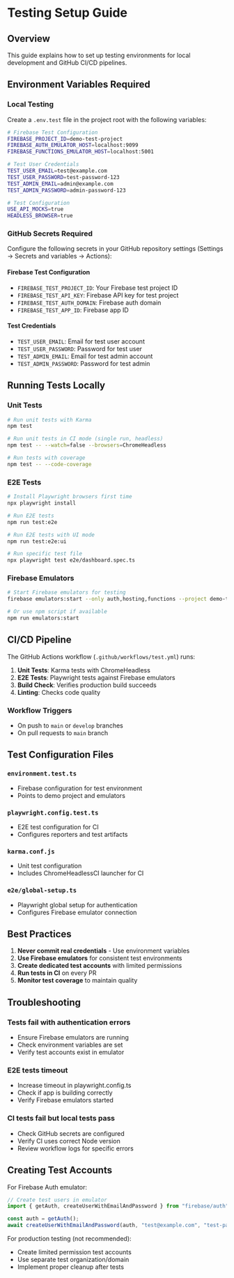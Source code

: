 # Testing Setup Guide

## Overview

This guide explains how to set up testing environments for local development and GitHub CI/CD pipelines.

## Environment Variables Required

### Local Testing

Create a `.env.test` file in the project root with the following variables:

```bash
# Firebase Test Configuration
FIREBASE_PROJECT_ID=demo-test-project
FIREBASE_AUTH_EMULATOR_HOST=localhost:9099
FIREBASE_FUNCTIONS_EMULATOR_HOST=localhost:5001

# Test User Credentials
TEST_USER_EMAIL=test@example.com
TEST_USER_PASSWORD=test-password-123
TEST_ADMIN_EMAIL=admin@example.com
TEST_ADMIN_PASSWORD=admin-password-123

# Test Configuration
USE_API_MOCKS=true
HEADLESS_BROWSER=true
```

### GitHub Secrets Required

Configure the following secrets in your GitHub repository settings (Settings → Secrets and variables → Actions):

#### Firebase Test Configuration

- `FIREBASE_TEST_PROJECT_ID`: Your Firebase test project ID
- `FIREBASE_TEST_API_KEY`: Firebase API key for test project
- `FIREBASE_TEST_AUTH_DOMAIN`: Firebase auth domain
- `FIREBASE_TEST_APP_ID`: Firebase app ID

#### Test Credentials

- `TEST_USER_EMAIL`: Email for test user account
- `TEST_USER_PASSWORD`: Password for test user
- `TEST_ADMIN_EMAIL`: Email for test admin account
- `TEST_ADMIN_PASSWORD`: Password for test admin

## Running Tests Locally

### Unit Tests

```bash
# Run unit tests with Karma
npm test

# Run unit tests in CI mode (single run, headless)
npm test -- --watch=false --browsers=ChromeHeadless

# Run tests with coverage
npm test -- --code-coverage
```

### E2E Tests

```bash
# Install Playwright browsers first time
npx playwright install

# Run E2E tests
npm run test:e2e

# Run E2E tests with UI mode
npm run test:e2e:ui

# Run specific test file
npx playwright test e2e/dashboard.spec.ts
```

### Firebase Emulators

```bash
# Start Firebase emulators for testing
firebase emulators:start --only auth,hosting,functions --project demo-test-project

# Or use npm script if available
npm run emulators:start
```

## CI/CD Pipeline

The GitHub Actions workflow (`.github/workflows/test.yml`) runs:

1. **Unit Tests**: Karma tests with ChromeHeadless
2. **E2E Tests**: Playwright tests against Firebase emulators
3. **Build Check**: Verifies production build succeeds
4. **Linting**: Checks code quality

### Workflow Triggers

- On push to `main` or `develop` branches
- On pull requests to `main` branch

## Test Configuration Files

### `environment.test.ts`

- Firebase configuration for test environment
- Points to demo project and emulators

### `playwright.config.test.ts`

- E2E test configuration for CI
- Configures reporters and test artifacts

### `karma.conf.js`

- Unit test configuration
- Includes ChromeHeadlessCI launcher for CI

### `e2e/global-setup.ts`

- Playwright global setup for authentication
- Configures Firebase emulator connection

## Best Practices

1. **Never commit real credentials** - Use environment variables
2. **Use Firebase emulators** for consistent test environments
3. **Create dedicated test accounts** with limited permissions
4. **Run tests in CI** on every PR
5. **Monitor test coverage** to maintain quality

## Troubleshooting

### Tests fail with authentication errors

- Ensure Firebase emulators are running
- Check environment variables are set
- Verify test accounts exist in emulator

### E2E tests timeout

- Increase timeout in playwright.config.ts
- Check if app is building correctly
- Verify Firebase emulators started

### CI tests fail but local tests pass

- Check GitHub secrets are configured
- Verify CI uses correct Node version
- Review workflow logs for specific errors

## Creating Test Accounts

For Firebase Auth emulator:

```javascript
// Create test users in emulator
import { getAuth, createUserWithEmailAndPassword } from "firebase/auth";

const auth = getAuth();
await createUserWithEmailAndPassword(auth, "test@example.com", "test-password-123");
```

For production testing (not recommended):

- Create limited permission test accounts
- Use separate test organization/domain
- Implement proper cleanup after tests
